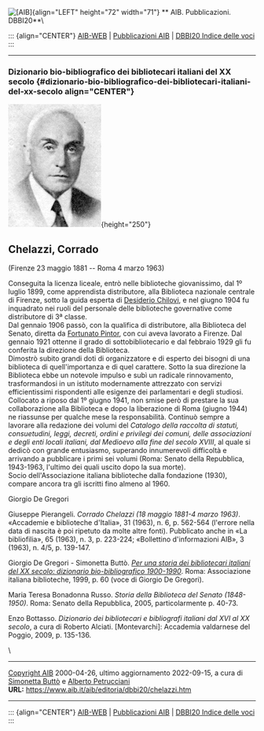 ![\[AIB\]](/aib/wi/aibv72.gif){align="LEFT" height="72" width="71"}
** AIB. Pubblicazioni. DBBI20**\

::: {align="CENTER"}
[AIB-WEB](/) \| [Pubblicazioni AIB](/pubblicazioni/) \| [DBBI20 Indice
delle voci](dbbi20.htm)
:::

------------------------------------------------------------------------

### Dizionario bio-bibliografico dei bibliotecari italiani del XX secolo {#dizionario-bio-bibliografico-dei-bibliotecari-italiani-del-xx-secolo align="CENTER"}

![\[Ritratto\]](chelazzi.jpg){height="250"}

## Chelazzi, Corrado

(Firenze 23 maggio 1881 -- Roma 4 marzo 1963)

Conseguita la licenza liceale, entrò nelle biblioteche giovanissimo, dal
1º luglio 1899, come apprendista distributore, alla Biblioteca nazionale
centrale di Firenze, sotto la guida esperta di [Desiderio
Chilovi](chilovi.htm), e nel giugno 1904 fu inquadrato nei ruoli del
personale delle biblioteche governative come distributore di 3ª classe.\
Dal gennaio 1906 passò, con la qualifica di distributore, alla
Biblioteca del Senato, diretta da [Fortunato Pintor](pintor.htm), con
cui aveva lavorato a Firenze. Dal gennaio 1921 ottenne il grado di
sottobibliotecario e dal febbraio 1929 gli fu conferita la direzione
della Biblioteca.\
Dimostrò subito grandi doti di organizzatore e di esperto dei bisogni di
una biblioteca di quell\'importanza e di quel carattere. Sotto la sua
direzione la Biblioteca ebbe un notevole impulso e subì un radicale
rinnovamento, trasformandosi in un istituto modernamente attrezzato con
servizi efficientissimi rispondenti alle esigenze dei parlamentari e
degli studiosi.\
Collocato a riposo dal 1º giugno 1941, non smise però di prestare la sua
collaborazione alla Biblioteca e dopo la liberazione di Roma (giugno
1944) ne riassunse per qualche mese la responsabilità. Continuò sempre a
lavorare alla redazione dei volumi del *Catalogo della raccolta di
statuti, consuetudini, leggi, decreti, ordini e privilegi dei comuni,
delle associazioni e degli enti locali italiani, dal Medioevo alla fine
del secolo XVIII*, al quale si dedicò con grande entusiasmo, superando
innumerevoli difficoltà e arrivando a pubblicare i primi sei volumi
(Roma: Senato della Repubblica, 1943-1963, l\'ultimo dei quali uscito
dopo la sua morte).\
Socio dell\'Associazione italiana biblioteche dalla fondazione (1930),
compare ancora tra gli iscritti fino almeno al 1960.

Giorgio De Gregori

Giuseppe Pierangeli. *Corrado Chelazzi (18 maggio 1881-4 marzo 1963)*.
«Accademie e biblioteche d\'Italia», 31 (1963), n. 6, p. 562-564
(l\'errore nella data di nascita è poi ripetuto da molte altre fonti).
Pubblicato anche in «La bibliofilia», 65 (1963), n. 3, p. 223-224;
«Bollettino d\'informazioni AIB», 3 (1963), n. 4/5, p. 139-147.

Giorgio De Gregori - Simonetta Buttò. [*Per una storia dei bibliotecari
italiani del XX secolo: dizionario bio-bibliografico
1900-1990*](/aib/editoria/pub065.htm). Roma: Associazione italiana
biblioteche, 1999, p. 60 (voce di Giorgio De Gregori).

Maria Teresa Bonadonna Russo. *Storia della Biblioteca del Senato
(1848-1950)*. Roma: Senato della Repubblica, 2005, particolarmente p.
40-73.

Enzo Bottasso. *Dizionario dei bibliotecari e bibliografi italiani dal
XVI al XX secolo*, a cura di Roberto Alciati. \[Montevarchi\]: Accademia
valdarnese del Poggio, 2009, p. 135-136.

\

------------------------------------------------------------------------

[Copyright AIB](/su-questo-sito/dichiarazione-di-copyright-aib-web/)
2000-04-26, ultimo aggiornamento 2022-09-15, a cura di [Simonetta
Buttò](/aib/redazione3.htm) e [Alberto
Petrucciani](/su-questo-sito/redazione-aib-web/)\
**URL:** https://www.aib.it/aib/editoria/dbbi20/chelazzi.htm

------------------------------------------------------------------------

::: {align="CENTER"}
[AIB-WEB](/) \| [Pubblicazioni AIB](/pubblicazioni/) \| [DBBI20 Indice
delle voci](dbbi20.htm)
:::
